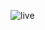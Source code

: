 ![live](https://img.shields.io/website?url=https://dot.leonk.dev&up_message=live&label=dot.leonk.dev)
